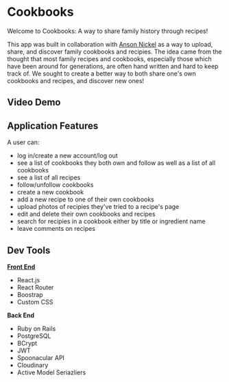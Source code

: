 # Cookbooks

Welcome to Cookbooks: A way to share family history through recipes!

This app was built in collaboration with [Anson Nickel](https://github.com/anickel101) as a way to upload, share, and discover family cookbooks and recipies. The idea came from the thought that most family recipes and cookbooks, especially those which have been around for generations, are often hand written and hard to keep track of. We sought to create a better way to both share one's own cookbooks and recipes, and discover new ones!

## Video Demo

## Application Features

A user can: 

* log in/create a new account/log out
* see a list of cookbooks they both own and follow as well as a list of all cookbooks
* see a list of all recipes
* follow/unfollow cookbooks
* create a new cookbook
* add a new recipe to one of their own cookbooks
* upload photos of recipies they've tried to a recipe's page
* edit and delete their own cookbooks and recipes
* search for recipies in a cookbook either by title or ingredient name
* leave comments on recipes

## Dev Tools

[**Front End**](https://github.com/rachaelghorbani/cookbook-frontend)
* React.js
* React Router
* Boostrap
* Custom CSS

**Back End**
* Ruby on Rails
* PostgreSQL
* BCrypt
* JWT
* Spoonacular API
* Cloudinary
* Active Model Seriazliers


